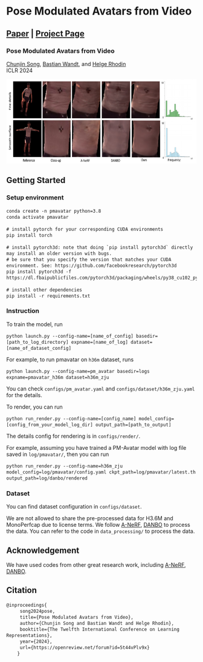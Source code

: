 # Pose Modulated Avatars from Video

## [Paper](https://openreview.net/pdf?id=5t44vPlv9x) | [Project Page](https://chunjinsong.github.io/PM-Avatars/)

### Pose Modulated Avatars from Video
[Chunjin Song](https://chunjinsong.github.io/), [Bastian Wandt](https://bastianwandt.de/), and [Helge Rhodin](http://helge.rhodin.de/) \
ICLR 2024

<img src="imgs/teaser.jpg" width="800" height="223"/> 

## Getting Started
### Setup environment
```
conda create -n pmavatar python=3.8
conda activate pmavatar

# install pytorch for your corresponding CUDA environments
pip install torch

# install pytorch3d: note that doing `pip install pytorch3d` directly may install an older version with bugs.
# be sure that you specify the version that matches your CUDA environment. See: https://github.com/facebookresearch/pytorch3d
pip install pytorch3d -f https://dl.fbaipublicfiles.com/pytorch3d/packaging/wheels/py38_cu102_pyt190/download.html

# install other dependencies
pip install -r requirements.txt

```

### Instruction

To train the model, run
```
python launch.py --config-name=[name_of_config] basedir=[path_to_log_directory] expname=[name_of_log] dataset=[name_of_dataset_config]
```

For example, to run pmavatar on `h36m` dataset, runs
```
python launch.py --config-name=pm_avatar basedir=logs expname=pmavatar_h36m dataset=h36m_zju
```
You can check `configs/pm_avatar.yaml` and `configs/dataset/h36m_zju.yaml` for the details.



To render, you can run
```
python run_render.py --config-name=[config_name] model_config=[config_from_your_model_log_dir] output_path=[path_to_output]
```
The details config for rendering is in `configs/render/`.

For example, assuming you have trained a PM-Avatar model with log file saved in `log/pmavatar/`, then you can run
```
python run_render.py --config-name=h36m_zju model_config=log/pmavatar/config.yaml ckpt_path=log/pmavatar/latest.th output_path=log/danbo/rendered
```

### Dataset

You can find dataset configuration in `configs/dataset`.

We are not allowed to share the pre-processed data for H3.6M and MonoPerfcap due to license terms. We follow [A-NeRF](https://github.com/LemonATsu/A-NeRF), [DANBO](https://github.com/LemonATsu/DANBO-pytorch)
to process the data. You can refer to the code in `data_processing/` to process the data.

## Acknowledgement
We have used codes from other great research work, including [A-NeRF](https://github.com/LemonATsu/A-NeRF), [DANBO](https://github.com/LemonATsu/DANBO-pytorch).

## Citation
```
@inproceedings{
     song2024pose,
     title={Pose Modulated Avatars from Video},
     author={Chunjin Song and Bastian Wandt and Helge Rhodin},
     booktitle={The Twelfth International Conference on Learning Representations},
     year={2024},
     url={https://openreview.net/forum?id=5t44vPlv9x}
    }
```